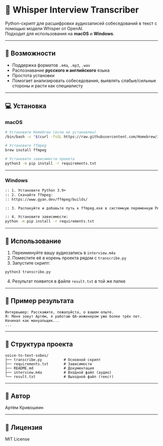 # 🎤 Whisper Interview Transcriber

Python-скрипт для расшифровки аудиозаписей собеседований в текст с помощью модели Whisper от OpenAI.  
Подходит для использования на **macOS** и **Windows**.

---

## 📌 Возможности

- Поддержка форматов `.m4a`, `.mp3`, `.wav`
- Распознавание **русского и английского** языка
- Простота установки
- Помогает анализировать собеседования, выявлять слабые/сильные стороны и расти как специалисту

---

## 💻 Установка

### macOS

```bash
# Установите Homebrew (если не установлен)
/bin/bash -c "$(curl -fsSL https://raw.githubusercontent.com/Homebrew/install/HEAD/install.sh)"

# Установите ffmpeg
brew install ffmpeg

# Установите зависимости проекта
python3 -m pip install -r requirements.txt
```

---

### Windows

```bash
:: 1. Установите Python 3.9+
:: 2. Скачайте ffmpeg:
:: https://www.gyan.dev/ffmpeg/builds/

:: 3. Распакуйте и добавьте путь к ffmpeg.exe в системную переменную PATH

:: 4. Установите зависимости:
python -m pip install -r requirements.txt
```

---

## 🚀 Использование

1. Переименуйте вашу аудиозапись в `interview.m4a`
2. Поместите её в корень проекта рядом с `transcribe.py`
3. Запустите скрипт:

```bash
python3 transcribe.py
```

4. Результат появится в файле `result.txt` в той же папке

---

## 📝 Пример результата

```
Интервьюер: Расскажите, пожалуйста, о вашем опыте.
Я: Меня зовут Артём, я работаю QA-инженером уже более трёх лет. Начинал как мануальщик...
...
```

---

## 📁 Структура проекта

```
voice-to-text-sobes/
├── transcribe.py          # Основной скрипт
├── requirements.txt       # Зависимости
├── README.md              # Документация
├── interview.m4a          # Входной файл (аудио)
└── result.txt             # Выходной файл (текст)
```

---

## 👤 Автор

Артём Кривошеин  


---

## 📄 Лицензия

MIT License
